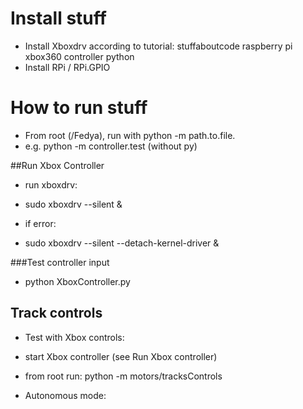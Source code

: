 # Install stuff
- Install Xboxdrv according to tutorial: stuffaboutcode raspberry pi xbox360 controller python
- Install RPi / RPi.GPIO


# How to run stuff

- From root (/Fedya), run with python -m path.to.file.
- e.g. python -m controller.test (without py)


##Run Xbox Controller
- run xboxdrv:
- sudo xboxdrv --silent &

- if error:
- sudo xboxdrv --silent --detach-kernel-driver &

###Test controller input
- python XboxController.py 


## Track controls
- Test with Xbox controls:
- start Xbox controller (see Run Xbox controller)
- from root run: python -m motors/tracksControls

- Autonomous mode:

